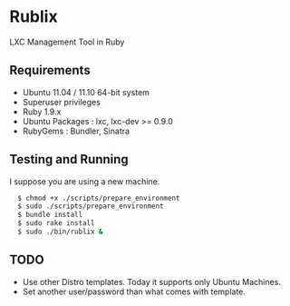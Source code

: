 Rublix
======

LXC Management Tool in Ruby

## Requirements
  - Ubuntu 11.04 / 11.10 64-bit system
  - Superuser privileges
  - Ruby 1.9.x
  - Ubuntu Packages : lxc, lxc-dev >= 0.9.0
  - RubyGems : Bundler, Sinatra

## Testing and Running

 I suppose you are using a new machine.

 ```sh
   $ chmod +x ./scripts/prepare_environment
   $ sudo ./scripts/prepare_environment
   $ bundle install
   $ sudo rake install
   $ sudo ./bin/rublix &
 ```

## TODO

* Use other Distro templates. Today it supports only Ubuntu Machines.
* Set another user/password than what comes with template.

